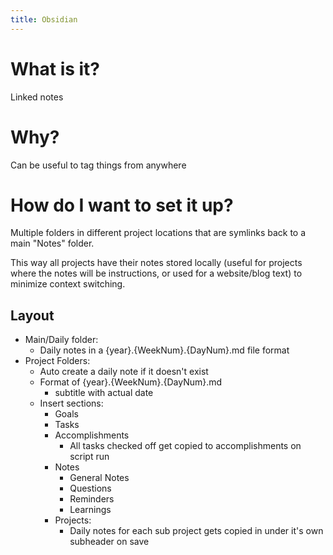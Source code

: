```yaml
---
title: Obsidian
---
```

# What is it?
Linked notes

# Why?
Can be useful to tag things from anywhere

# How do I want to set it up?
Multiple folders in different project locations that are symlinks back to a main "Notes" folder.

This way all projects have their notes stored locally (useful for projects where the notes will be instructions, or used for a website/blog text) to minimize context switching.


## Layout
- Main/Daily folder:
	- Daily notes in a {year}.{WeekNum}.{DayNum}.md file format
- Project Folders:
	- Auto create a daily note if it doesn't exist
	- Format of {year}.{WeekNum}.{DayNum}.md 
		- subtitle with actual date
	- Insert sections:
		- Goals
		- Tasks 
		- Accomplishments
			- All tasks checked off get copied to accomplishments on script run
		- Notes
			- General Notes
			- Questions
			- Reminders
			- Learnings
		- Projects:
			- Daily notes for each sub project gets copied in under it's own subheader on save